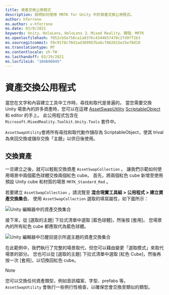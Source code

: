 ```yaml
---
title: 資產交換公用程式
description: 說明如何使用 MRTK for Unity 中的資產交換公用程式。
author: hferrone
ms.author: v-hferrone
ms.date: 03/9/2021
keywords: Unity、HoloLens、HoloLens 2、Mixed Reality、開發、MRTK
ms.openlocfilehash: f052cb5e758ca1a9376c4344657478c2fd9ff2b3
ms.sourcegitcommit: 59c91f8c70d1ad30995fba6cf862615e25e78d10
ms.translationtype: MT
ms.contentlocale: zh-TW
ms.lasthandoff: 03/19/2021
ms.locfileid: "104696045"
---
```

# <a name="asset-swap-utility"></a>資產交換公用程式

當您在文字和內容建立工具中工作時，尋找和取代是普遍的。 當您需要交換 Unity 場景內的許多資產時，您可以在這裡 [AssetSwapUtility](xref:Microsoft.MixedReality.Toolkit.Utilities.Editor.AssetSwapUtility) [ScriptableObject](https://docs.unity3d.com/Manual/class-ScriptableObject.html) 和 editor 的手上。 此公用程式包含在 `Microsoft.MixedReality.Toolkit.Unity.Tools` 套件中。

`AssetSwapUtility`會將所有尋找和取代動作儲存為 ScriptableObject，使其 trival 為來回交換或儲存交換「主題」以供日後使用。

## <a name="swapping-assets"></a>交換資產

一旦建立之後，就可以輕鬆交換資產 `AssetSwapCollection` 。 讓我們示範如何使用場景中兩個藍色球體交換兩個紅色 cube。 首先，將兩個紅色 cube 新增至使用預設 Unity cube 和材質的場景 `MRTK_Standard_Red` 。

若要建立 `AssetSwapCollection` ，請流覽至 **混合現實工具組 > 公用程式 > 建立資產交換集合**。 使用 `AssetSwapCollection` 選取的填寫屬性，如下圖所示：

![Unity 編輯器中的資產交換集合](images/asset-swap-img-01.png)

接下來，從 [選取的主題] 下拉式清單中選取 [藍色球體]，然後按 [套用]。 您場景內的所有紅色 cube 都應取代為藍色球體。

![Unity 編輯器中已醒目提示所選主題的資產交換集合](images/asset-swap-img-02.png)

在此範例中，我們執行了完整的場景取代，但您可以藉由變更「選取模式」來取代場景的部分。 您也可以從 [選取的主題] 下拉式清單中選取 [紅色 Cube]，然後再按一次 [套用]，以切換回紅色 cube。

> [!NOTE]
> 您可以交換任何資產類型，例如音訊檔案、字型、prefabs 等。 `AssetSwapUtility` 會執行一些例行性檢查，以確保您會交換至類似的類型。
